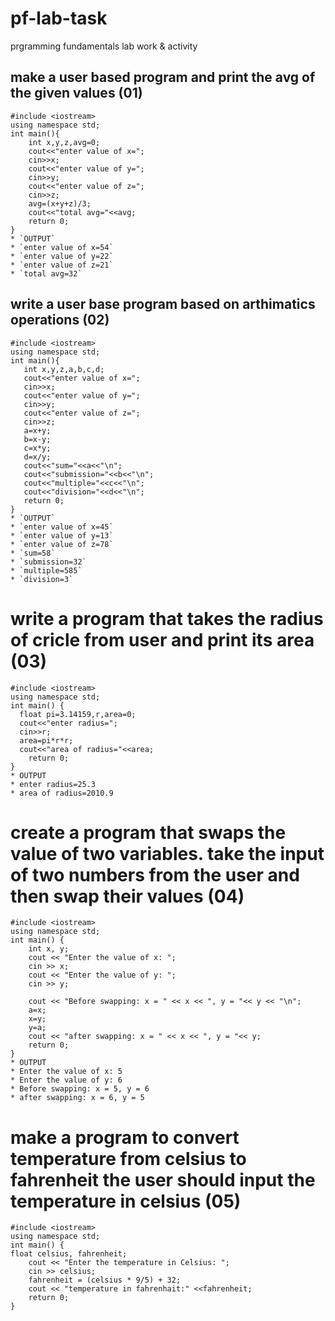 # pf-lab-task
prgramming fundamentals lab work &amp; activity
## make a user based program and print the avg of the given values (01)
```
#include <iostream>
using namespace std;
int main(){
    int x,y,z,avg=0;
    cout<<"enter value of x=";
    cin>>x;
    cout<<"enter value of y=";
    cin>>y;
    cout<<"enter value of z=";
    cin>>z;
    avg=(x+y+z)/3;
    cout<<"total avg="<<avg;
    return 0;
}
* `OUTPUT`
* `enter value of x=54`
* `enter value of y=22`
* `enter value of z=21`
* `total avg=32`
```

 ## write a user base program based on arthimatics operations (02)
 ```
#include <iostream>
using namespace std;
int main(){
    int x,y,z,a,b,c,d;
    cout<<"enter value of x=";
    cin>>x;
    cout<<"enter value of y=";
    cin>>y;
    cout<<"enter value of z=";
    cin>>z;
    a=x+y;
    b=x-y;
    c=x*y;
    d=x/y;
    cout<<"sum="<<a<<"\n";
    cout<<"submission="<<b<<"\n";
    cout<<"multiple="<<c<<"\n";
    cout<<"division="<<d<<"\n";
    return 0;
}
* `OUTPUT`
* `enter value of x=45`
* `enter value of y=13`
* `enter value of z=78`
* `sum=58`
* `submission=32`
* `multiple=585`
* `division=3`
```

# write a program that takes the radius of cricle from user and print its area (03)
```
#include <iostream>
using namespace std;
int main() {
  float pi=3.14159,r,area=0;
  cout<<"enter radius=";
  cin>>r;
  area=pi*r*r;
  cout<<"area of radius="<<area;
    return 0;
}
* OUTPUT
* enter radius=25.3
* area of radius=2010.9
```
# create a program that swaps the value of two variables. take the input of two numbers from the user and then swap their values (04)
```
#include <iostream>
using namespace std;
int main() {
    int x, y;
    cout << "Enter the value of x: ";
    cin >> x;
    cout << "Enter the value of y: ";
    cin >> y;

    cout << "Before swapping: x = " << x << ", y = "<< y << "\n";
    a=x;
    x=y;
    y=a;
    cout << "after swapping: x = " << x << ", y = "<< y;
    return 0;
}
* OUTPUT
* Enter the value of x: 5
* Enter the value of y: 6
* Before swapping: x = 5, y = 6
* after swapping: x = 6, y = 5
```
# make a program to convert temperature from celsius to fahrenheit the user should input the temperature in celsius (05)
```
#include <iostream>
using namespace std;
int main() {
float celsius, fahrenheit;
    cout << "Enter the temperature in Celsius: ";
    cin >> celsius;
    fahrenheit = (celsius * 9/5) + 32;
    cout << "temperature in fahrenhait:" <<fahrenheit;
    return 0;
}
```
